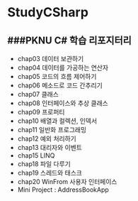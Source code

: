 # StudyCSharp

###PKNU C# 학습 리포지터리
---
- chap03 데이터 보관하기
- chap04 데이터를 가공하는 연산자
- chap05 코드의 흐름 제어하기
- chap06 메소드로 코드 간추리기
- chap07 클래스
- chap08 인터페이스와 추상 클래스
- chap09 프로퍼티
- chap10 배열과 컬렉션, 인덱서
- chap11 일반화 프로그래밍
- chap12 예외 처리하기
- chap13 대리자와 이벤트
- chap15 LINQ
- chap18 파일 다루기
- chap19 스레드와 태스크
- chap20 WinFrom 사용자 인터페이스
- Mini Project : AddressBookApp
